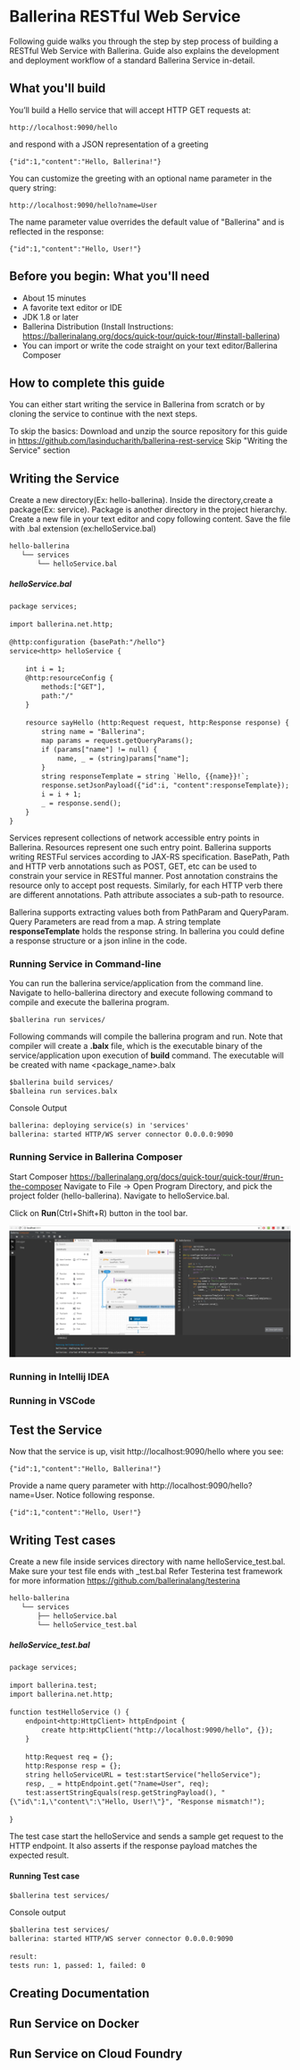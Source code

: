 # Ballerina RESTful Web Service
Following guide walks you through the step by step process of building a RESTful Web Service with Ballerina.
Guide also explains the development and deployment workflow of a standard Ballerina Service in-detail.

## What you'll build
You’ll build a Hello service that will accept HTTP GET requests at:
```
http://localhost:9090/hello
```
and respond with a JSON representation of a greeting
```
{"id":1,"content":"Hello, Ballerina!"}
```
You can customize the greeting with an optional name parameter in the query string:
```
http://localhost:9090/hello?name=User
```
The name parameter value overrides the default value of "Ballerina" and is reflected in the response:
```
{"id":1,"content":"Hello, User!"}
```
## Before you begin:  What you'll need
- About 15 minutes
- A favorite text editor or IDE
- JDK 1.8 or later
- Ballerina Distribution (Install Instructions:  https://ballerinalang.org/docs/quick-tour/quick-tour/#install-ballerina)
- You can import or write the code straight on your text editor/Ballerina Composer


## How to complete this guide
You can either start writing the service in Ballerina from scratch or by cloning the service to continue with the next steps.

To skip the basics:
Download and unzip the source repository for this guide in https://github.com/lasinducharith/ballerina-rest-service
Skip "Writing the Service" section

## Writing the Service
Create a new directory(Ex: hello-ballerina). Inside the directory,create a package(Ex: service). Package is another directory in the project hierarchy.
Create a new file in your text editor and copy following content. Save the file with .bal extension (ex:helloService.bal) 
```
hello-ballerina
   └── services
       └── helloService.bal
```

##### helloService.bal
```
package services;

import ballerina.net.http;

@http:configuration {basePath:"/hello"}
service<http> helloService {

    int i = 1;
    @http:resourceConfig {
        methods:["GET"],
        path:"/"
    }

    resource sayHello (http:Request request, http:Response response) {
        string name = "Ballerina";
        map params = request.getQueryParams();
        if (params["name"] != null) {
            name, _ = (string)params["name"];
        }
        string responseTemplate = string `Hello, {{name}}!`;
        response.setJsonPayload({"id":i, "content":responseTemplate});
        i = i + 1;
        _ = response.send();
    }
}
```
Services represent collections of network accessible entry points in Ballerina. Resources represent one such entry point. 
Ballerina supports writing RESTFul services according to JAX-RS specification. BasePath, Path and HTTP verb annotations such as POST, GET, etc can be used to constrain your service in RESTful manner.
Post annotation constrains the resource only to accept post requests. Similarly, for each HTTP verb there are different annotations. Path attribute associates a sub-path to resource.

Ballerina supports extracting values both from PathParam and QueryParam. Query Parameters are read from a map.
A string template **responseTemplate** holds the response string. In ballerina you could define a response structure or a json inline in the code.

### Running Service in Command-line
You can run the ballerina service/application from the command line. Navigate to hello-ballerina directory and execute following command to compile and execute the ballerina program.

```
$ballerina run services/
```

Following commands will compile the ballerina program and run. Note that compiler will create a **.balx** file, which is the executable binary of the service/application upon execution of **build** command.
The executable will be created with name <package_name>.balx

```
$ballerina build services/
$balleina run services.balx
```
Console Output
```
ballerina: deploying service(s) in 'services'
ballerina: started HTTP/WS server connector 0.0.0.0:9090
```

### Running Service in Ballerina Composer
Start Composer https://ballerinalang.org/docs/quick-tour/quick-tour/#run-the-composer
Navigate to File -> Open Program Directory, and pick the project folder (hello-ballerina). Navigate to helloService.bal.

Click on **Run**(Ctrl+Shift+R) button in the tool bar.

![alt text](https://github.com/lasinducharith/ballerina-rest-service/raw/master/images/helloService_Composer.png)


### Running in Intellij IDEA
<TODO>

### Running in VSCode
<TODO>


## Test the Service
Now that the service is up, visit http://localhost:9090/hello where you see:
```
{"id":1,"content":"Hello, Ballerina!"}
```
Provide a name query parameter with http://localhost:9090/hello?name=User. Notice following response.
```
{"id":1,"content":"Hello, User!"}
```

## Writing Test cases

Create a new file inside services directory with name helloService_test.bal. Make sure your test file ends with _test.bal
Refer Testerina test framework for more information https://github.com/ballerinalang/testerina
```
hello-ballerina
   └── services
       ├── helloService.bal
       └── helloService_test.bal
```

##### helloService_test.bal
```
package services;

import ballerina.test;
import ballerina.net.http;

function testHelloService () {
    endpoint<http:HttpClient> httpEndpoint {
        create http:HttpClient("http://localhost:9090/hello", {});
    }

    http:Request req = {};
    http:Response resp = {};
    string helloServiceURL = test:startService("helloService");
    resp, _ = httpEndpoint.get("?name=User", req);
    test:assertStringEquals(resp.getStringPayload(), "{\"id\":1,\"content\":\"Hello, User!\"}", "Response mismatch!");

}
```

The test case start the helloService and sends a sample get request to the HTTP endpoint.
It also asserts if the response payload matches the expected result.

#### Running Test case

```
$ballerina test services/
```

Console output 
```
$ballerina test services/
ballerina: started HTTP/WS server connector 0.0.0.0:9090

result: 
tests run: 1, passed: 1, failed: 0
```

## Creating Documentation
<TODO>

## Run Service on Docker
<TODO>

## Run Service on Cloud Foundry
<TODO>


